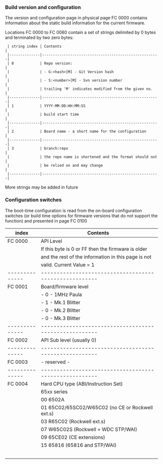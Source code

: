 

### Build version and configuration

The version and configuration page in physical page FC 0000 contains 
information about the static build information for the current firmware.

Locations FC 0000 to FC 0080 contain a set of strings delimited by 0 bytes
and terminated by two zero bytes:

```
 | string index | Contents                                             |
 |--------------|------------------------------------------------------|
 | 0            | Repo version:                                        |
 |              | - G:<hash>[M] - Git Version hash                     |
 |              | - S:<number>[M] - Svn version number                 |
 |              | trailing 'M' indicates modified from the given no.   |
 |--------------|------------------------------------------------------|
 | 1            | YYYY-MM-DD:HH:MM:SS                                  |
 |              | build start time                                     |
 |--------------|------------------------------------------------------|
 | 2            | Board name - a short name for the configuration      |
 |--------------|------------------------------------------------------|
 | 3            | branch:repo                                          |
 |              | the repo name is shortened and the format should not |
 |              | be relied on and may change                          |
 |--------------|------------------------------------------------------|
```

More strings may be added in future

### Configuration switches

The boot-time configuration is read from the on-board configuration switches
(or build time options for firmware versions that do not support the function)
and presented in page FC 0100

 | index        | Contents                                             |
 |--------------|------------------------------------------------------|
 | FC 0000      | API Level                                            |
 |              | If this byte is 0 or FF then the firmware is older   |
 |              | and the rest of the information in this page is not  |
 |              | valid. Current Value = 1                             | 
 |--------------|------------------------------------------------------|
 | FC 0001      | Board/firmware level                                 |
 |              | - 0 - 1MHz Paula                                     |
 |              | - 1 - Mk.1 Blitter                                   |
 |              | - 0 - Mk.2 Blitter                                   |
 |              | - 0 - Mk.3 Blitter                                   |
 |--------------|------------------------------------------------------|
 | FC 0002      | API Sub level (usually 0)                            |
 |--------------|------------------------------------------------------|
 | FC 0003      | - reserved -                                         |
 |--------------|------------------------------------------------------|
 | FC 0004      | Hard CPU type (ABI/Instruction Set)                  |
 |              |    65xx series                                      
 |              | 00 6502A                                             |
 |              | 01 65C02/65SC02/W65C02 (no CE or Rockwell ext.s)     |
 |              | 03 R65C02 (Rockwell ext.s)                           |
 |              | 07 W65C02S (Rockwell + WDC STP/WAI)                  |
 |              | 09 65CE02 (CE extensions)                            |
 |              | 15 65816 (65816 and STP/WAI)                         |
 |              |                                                      |
 |              |                                                      |
 |              |                                                      |
 |              |                                                      |
 |              |                                                      |
 
